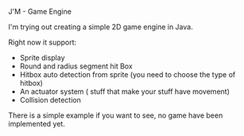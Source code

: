 J'M - Game Engine


  I'm trying out creating a simple 2D game engine in Java.
  
  Right now it support: 
  - Sprite display
  - Round and radius segment hit Box
  - Hitbox auto detection from sprite (you need to choose the type of hitbox)
  - An actuator system ( stuff that make your stuff have movement)
  - Collision detection
  
  There is a simple example if you want to see, no game have been implemented yet.
 
